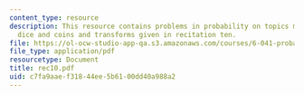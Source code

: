 ```yaml
---
content_type: resource
description: This resource contains problems in probability on topics mean and variance,
  dice and coins and transforms given in recitation ten.
file: https://ol-ocw-studio-app-qa.s3.amazonaws.com/courses/6-041-probabilistic-systems-analysis-and-applied-probability-spring-2006/c7fa9aaef31844ee5b6100dd40a988a2_rec10.pdf
file_type: application/pdf
resourcetype: Document
title: rec10.pdf
uid: c7fa9aae-f318-44ee-5b61-00dd40a988a2
---
```

